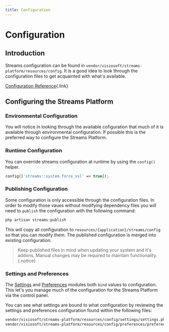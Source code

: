```yaml
---
title: Configuration
---
```


# Configuration

<div class="documentation__toc"></div>

## Introduction

Streams configuration can be found in `vendor/visiosoft/streams-platform/resources/config`. It is a good idea to look through the configuration files to get acquainted with what's available.

[Configuration Reference](../reference/configuration){.link}

## Configuring the Streams Platform

### Environmental Configuration

You will notice in looking through the available cofiguration that much of it is available through environmental configuration. If possible this is the preferred way to configure the Streams Platform.

### Runtime Configuration

You can override streams configuration at runtime by using the `config()` helper.

```php
config(['streams::system.force_ssl' => true]);
```

### Publishing Configuration

Some configuration is only accessible through the configuration files. In order to modify those vaues without modifying dependency files you will need to `publish` the configuration with the following command:

```php
php artisan streams:publish
```

This will copy all configuration to `resources/{application}/streams/config` so that you can modify them. The published configuration is merged into existing configuration.

> Keep published files in mind when updating your system and it's addons. Manual changes may be required to maintain functionality.{.notice}

### Settings and Preferences

The [Settings](https://pyrocms.com/documentation/settings-module) and [Preferences](https://pyrocms.com/documentation/preferences-module) modules both `bind` values to configuration. This let's you manage much of the configuration for the Streams Platform via the control panel. 

You can see what settings are bound to what configuration by reviewing the settings and preferences configuration found within the following files:

```bash
vendor/visiosoft/streams-platform/resources/config/settings/settings.php
vendor/visiosoft/streams-platform/resources/config/preferences/preferences.php
```
